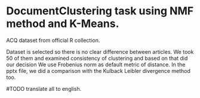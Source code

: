 # DocumentClustering task using NMF method and K-Means.


ACQ dataset from official R collection.



Dataset is selected so there is no clear difference between articles. We took 50 of them and examined consistency of clustering and based on that did our decision
We use Frobenius norm as default metric of distance. In the pptx file, we did a comparison with the Kulback Leibler divergence method too.

#TODO translate all to english.
